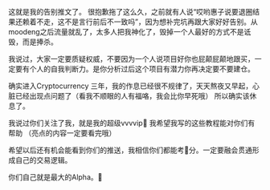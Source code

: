 这就是我的告别推文了。
  很抱歉拖了这么久，之前就有人说“哎哟惠子说要退圈结果还赖着不走，这不是言行前后不一致吗”，因为想补完坑再跟大家好好告别。从moodeng之后流量就乱了，太多人把我神化了，毁掉一个人最好的方式不是诋毁，而是捧杀。

  我说过，大家一定要质疑权威，不要因为一个人说项目好你也屁颠屁颠地跟买，一定要有个人的自我判断力。是你分析过后这个项目有潜力你再决定要不要建仓。

   确实进入Cryptocurrency 三年，我的作息已经很不规律了，天天熬夜又早起，心脏已经出现点问题了（看我不顺眼的人有福咯，我会比你早死哦）
所以确实该休息了。

我说过你们关注了我，就是我的超级vvvvip🫶 我希望我写的这些教程能对你们有帮助 （亮点的内容一定要看完哦）

希望以后还有机会能看到你们的推送，我相信你们都能考💯分。一定要融会贯通形成自己的交易逻辑。

你们自己就是最大的Alpha。🫶